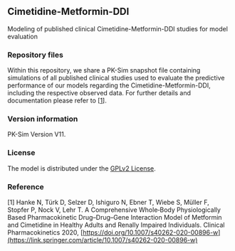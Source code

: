 ## Cimetidine-Metformin-DDI
Modeling of published clinical Cimetidine-Metformin-DDI studies for model evaluation

### Repository files
Within this repository, we share a PK-Sim snapshot file containing simulations of all published clinical studies used to evaluate the predictive performance of our models regarding the Cimetidine-Metformin-DDI, including the respective observed data. For further details and documentation please refer to [[1](#reference)].

### Version information
PK-Sim Version V11.

### License
The model is distributed under the [GPLv2 License](https://github.com/Open-Systems-Pharmacology/Suite/blob/develop/LICENSE). 

### Reference
[1] Hanke N, Türk D, Selzer D, Ishiguro N, Ebner T, Wiebe S, Müller F, Stopfer P, Nock V, Lehr T. 
A Comprehensive Whole‑Body Physiologically Based Pharmacokinetic Drug–Drug–Gene Interaction Model of Metformin and Cimetidine in Healthy Adults and Renally Impaired Individuals. Clinical Pharmacokinetics 2020, [https://doi.org/10.1007/s40262-020-00896-w](https://link.springer.com/article/10.1007/s40262-020-00896-w)
